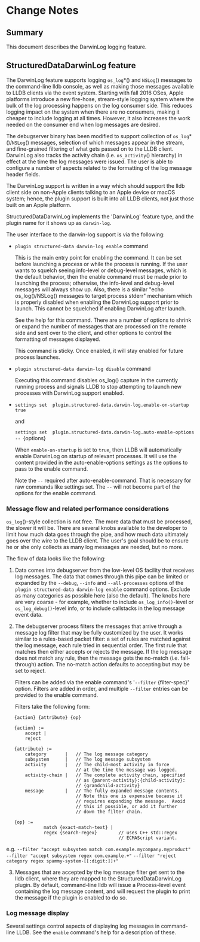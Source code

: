 # Change Notes

## Summary

This document describes the DarwinLog logging feature.

## StructuredDataDarwinLog feature

The DarwinLog feature supports logging `os_log`*() and `NSLog`() messages
to the command-line lldb console, as well as making those messages
available to LLDB clients via the event system.  Starting with fall
2016 OSes, Apple platforms introduce a new fire-hose, stream-style
logging system where the bulk of the log processing happens on the log
consumer side.  This reduces logging impact on the system when there
are no consumers, making it cheaper to include logging at all times.
However, it also increases the work needed on the consumer end when
log messages are desired.

The debugserver binary has been modified to support collection of
`os_log`*()/`NSLog`() messages, selection of which messages appear in the
stream, and fine-grained filtering of what gets passed on to the LLDB
client.  DarwinLog also tracks the activity chain (i.e. `os_activity`()
hierarchy) in effect at the time the log messages were issued.  The
user is able to configure a number of aspects related to the
formatting of the log message header fields.

The DarwinLog support is written in a way which should support the
lldb client side on non-Apple clients talking to an Apple device or
macOS system; hence, the plugin support is built into all LLDB
clients, not just those built on an Apple platform.

StructuredDataDarwinLog implements the 'DarwinLog' feature type, and
the plugin name for it shows up as `darwin-log`.

The user interface to the darwin-log support is via the following:

* `plugin structured-data darwin-log enable` command

  This is the main entry point for enabling the command.  It can be
  set before launching a process or while the process is running.
  If the user wants to squelch seeing info-level or debug-level
  messages, which is the default behavior, then the enable command
  must be made prior to launching the process; otherwise, the
  info-level and debug-level messages will always show up.  Also,
  there is a similar "echo os_log()/NSLog() messages to target
  process stderr" mechanism which is properly disabled when enabling
  the DarwinLog support prior to launch.  This cannot be squelched
  if enabling DarwinLog after launch.

  See the help for this command.  There are a number of options
  to shrink or expand the number of messages that are processed
  on the remote side and sent over to the client, and other
  options to control the formatting of messages displayed.

  This command is sticky.  Once enabled, it will stay enabled for
  future process launches.

* `plugin structured-data darwin-log disable` command

  Executing this command disables os_log() capture in the currently
  running process and signals LLDB to stop attempting to launch
  new processes with DarwinLog support enabled.

* `settings set 
  plugin.structured-data.darwin-log.enable-on-startup true`

  and

  `settings set 
  plugin.structured-data.darwin-log.auto-enable-options -- `{options}

  When `enable-on-startup` is set to `true`, then LLDB will automatically
  enable DarwinLog on startup of relevant processes.  It will use the
  content provided in the auto-enable-options settings as the
  options to pass to the enable command.

  Note the `--` required after auto-enable-command.  That is necessary
  for raw commands like settings set.  The `--` will not become part
  of the options for the enable command.

### Message flow and related performance considerations

`os_log`()-style collection is not free.  The more data that must be
processed, the slower it will be.  There are several knobs available
to the developer to limit how much data goes through the pipe, and how
much data ultimately goes over the wire to the LLDB client.  The
user's goal should be to ensure he or she only collects as many log
messages are needed, but no more.

The flow of data looks like the following:

1. Data comes into debugserver from the low-level OS facility that
   receives log messages.  The data that comes through this pipe can
   be limited or expanded by the `--debug`, `--info` and
   `--all-processes` options of the `plugin structured-data darwin-log
   enable` command options.  Exclude as many categories as possible
   here (also the default).  The knobs here are very coarse - for
   example, whether to include `os_log_info()`-level or
   `os_log_debug()`-level info, or to include callstacks in the log
   message event data.

2. The debugserver process filters the messages that arrive through a
   message log filter that may be fully customized by the user.  It
   works similar to a rules-based packet filter: a set of rules are
   matched against the log message, each rule tried in sequential
   order.  The first rule that matches then either accepts or rejects
   the message.  If the log message does not match any rule, then the
   message gets the no-match (i.e. fall-through) action.  The no-match
   action defaults to accepting but may be set to reject.

   Filters can be added via the enable command's '`--filter`
   {filter-spec}' option.  Filters are added in order, and multiple
   `--filter` entries can be provided to the enable command.

   Filters take the following form:
```
   {action} {attribute} {op}

   {action} :=
       accept |
       reject

   {attribute} :=
       category       |   // The log message category
       subsystem      |   // The log message subsystem
       activity       |   // The child-most activity in force
                          // at the time the message was logged.
       activity-chain |   // The complete activity chain, specified
                          // as {parent-activity}:{child-activity}:
                          // {grandchild-activity}
       message        |   // The fully expanded message contents.
                          // Note this one is expensive because it
                          // requires expanding the message.  Avoid
                          // this if possible, or add it further
                          // down the filter chain.

   {op} :=
              match {exact-match-text} |
              regex {search-regex}        // uses C++ std::regex
                                          // ECMAScript variant.
```
   e.g.
   `--filter "accept subsystem match com.example.mycompany.myproduct"`
   `--filter "accept subsystem regex com.example.+"`
   `--filter "reject category regex spammy-system-[[:digit:]]+"`

3. Messages that are accepted by the log message filter get sent to
   the lldb client, where they are mapped to the
   StructuredDataDarwinLog plugin.  By default, command-line lldb will
   issue a Process-level event containing the log message content, and
   will request the plugin to print the message if the plugin is
   enabled to do so.

### Log message display

Several settings control aspects of displaying log messages in
command-line LLDB.  See the `enable` command's help for a description
of these.


